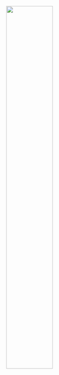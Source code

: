 <p align="center">
<img src="https://media.giphy.com/media/lcySndwSDLxC4eOU86/giphy.gif" align="center" height = "50%" />
</p>
